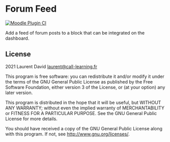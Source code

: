 # Forum Feed #

[![Moodle Plugin CI](https://github.com/call-learning/moodle-block_forum_feed/actions/workflows/main.yml/badge.svg)](https://github.com/call-learning/moodle-block_forum_feed/actions/workflows/main.yml)

Add a feed of forum posts to a block that can be integrated on the dashboard.

## License ##

2021 Laurent David <laurent@call-learning.fr>

This program is free software: you can redistribute it and/or modify it under
the terms of the GNU General Public License as published by the Free Software
Foundation, either version 3 of the License, or (at your option) any later
version.

This program is distributed in the hope that it will be useful, but WITHOUT ANY
WARRANTY; without even the implied warranty of MERCHANTABILITY or FITNESS FOR A
PARTICULAR PURPOSE.  See the GNU General Public License for more details.

You should have received a copy of the GNU General Public License along with
this program.  If not, see <http://www.gnu.org/licenses/>.
